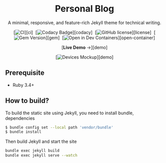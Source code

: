 <!-- markdownlint-disable-next-line -->
<div align="center">

  <!-- markdownlint-disable-next-line -->
  # Personal Blog

  A minimal, responsive, and feature-rich Jekyll theme for technical writing.

  <!-- TODO: Change this -->
  [![CI](https://img.shields.io/github/actions/workflow/status/cotes2020/jekyll-theme-chirpy/ci.yml?logo=github)][ci]&nbsp;
  [![Codacy Badge](https://img.shields.io/codacy/grade/4e556876a3c54d5e8f2d2857c4f43894?logo=codacy)][codacy]&nbsp;
  [![GitHub license](https://img.shields.io/github/license/cotes2020/jekyll-theme-chirpy?color=goldenrod)][license]&nbsp;
  [![Gem Version](https://img.shields.io/gem/v/jekyll-theme-chirpy?&logo=RubyGems&logoColor=ghostwhite&label=gem&color=orange)][gem]&nbsp;
  [![Open in Dev Containers](https://img.shields.io/badge/Dev_Containers-Open-deepskyblue?logo=linuxcontainers)][open-container]

  <!-- TODO: Change this -->
  [**Live Demo** →][demo]

  <!-- TODO: Change this -->
  [![Devices Mockup](https://chirpy-img.netlify.app/commons/devices-mockup.png)][demo]

</div>

## Prerequisite
- Ruby 3.4+

## How to build?

To build the static site using Jekyll, you need to install bundle, dependencies

```bash
$ bundle config set --local path 'vendor/bundle'
$ bundle install
```

Then build Jekyll and start the site

```bash
bundle exec jekyll build
bundle exec jekyll serve --watch
```


